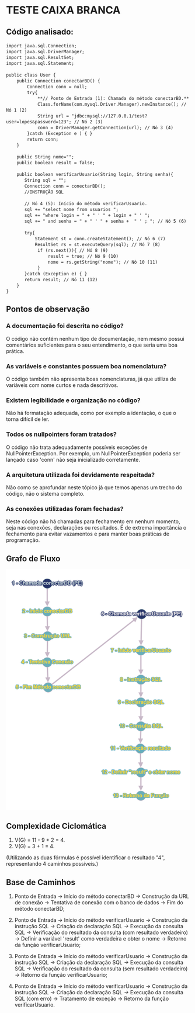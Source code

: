 # TESTE CAIXA BRANCA

## Código analisado:
```
import java.sql.Connection;
import java.sql.DriverManager;
import java.sql.ResultSet;
import java.sql.Statement;

public class User {
    public Connection conectarBD() {
        Connection conn = null;
        try{
            **// Ponto de Entrada (1): Chamada do método conectarBD.**
            Class.forName(com.mysql.Driver.Manager).newInstance(); // Nó 1 (2)
            String url = "jdbc:mysql://127.0.0.1/test?user=lopes&password=123"; // Nó 2 (3)
            conn = DriverManager.getConnection(url); // Nó 3 (4)
        }catch (Exception e ) { }
        return conn;
    }
    
    public String nome="";
    public boolean result = false;
    
    public boolean verificarUsuario(String login, String senha){
       String sql = "";
       Connection conn = conectarBD();
       //INSTRUÇÃO SQL
       
       // Nó 4 (5): Início do método verificarUsuario.
       sql += "select nome from usuarios ";
       sql += "where login = " + " ' " + login + " ' ";
       sql += " and senha = " + " ' " + senha +  " ' ; "; // Nó 5 (6)
       
       try{
           Statement st = conn.createStatement(); // Nó 6 (7)
           ResultSet rs = st.executeQuery(sql); // Nó 7 (8)
            if (rs.next()){ // Nó 8 (9)
                result = true; // Nó 9 (10)
                nome = rs.getString("nome"); // Nó 10 (11)
            }
       }catch (Exception e) { }
       return result; // Nó 11 (12)
    }
}

```

## Pontos de observação

### A documentação foi descrita no código?
O código não contém nenhum tipo de documentação, nem mesmo possui comentários suficientes para o seu entendimento, o que seria uma boa prática.

### As variáveis e constantes possuem boa nomenclatura?
O código também não apresenta boas nomenclaturas, já que utiliza de variáveis com nome curtos e nada descritivos.

### Existem legibilidade e organização no código?
Não há formatação adequada, como por exemplo a identação, o que o torna difícil de ler.

### Todos os nullpointers foram tratados?
O código não trata adequadamente possíveis exceções de NullPointerException. Por exemplo, um NullPointerException poderia ser lançado caso 'conn' não seja inicializado corretamente.

### A arquitetura utilizada foi devidamente respeitada?
Não como se aprofundar neste tópico já que temos apenas um trecho do código, não o sistema completo.

### As conexões utilizadas foram fechadas?
Neste código não há chamadas para fechamento em nenhum momento, seja nas conexões, declarações ou resultados. É de extrema importância o fechamento para evitar vazamentos e para manter boas práticas de programação. 

## Grafo de Fluxo

<img src='GrafoDeFluxo.png'>

## Complexidade Ciclomática
1. V(G) = 11 - 9 + 2 = 4.
2. V(G) = 3 + 1 = 4.

(Utilizando as duas fórmulas é possível identificar o resultado "4", representando 4 caminhos possíveis.)

## Base de Caminhos
1. Ponto de Entrada -> Início do método conectarBD -> Construção da URL de conexão -> Tentativa de conexão com o banco de dados -> Fim do método conectarBD;
   
2. Ponto de Entrada -> Início do método verificarUsuario -> Construção da instrução SQL -> Criação da declaração SQL -> Execução da consulta SQL -> Verificação do resultado da consulta (com resultado verdadeiro) -> Definir a variável 'result' como verdadeira e obter o nome -> Retorno da função verificarUsuario;

3. Ponto de Entrada -> Início do método verificarUsuario -> Construção da instrução SQL -> Criação da declaração SQL -> Execução da consulta SQL -> Verificação do resultado da consulta (sem resultado verdadeiro) -> Retorno da função verificarUsuario;

4. Ponto de Entrada -> Início do método verificarUsuario -> Construção da instrução SQL -> Criação da declaração SQL -> Execução da consulta SQL (com erro) -> Tratamento de exceção -> Retorno da função verificarUsuario.

